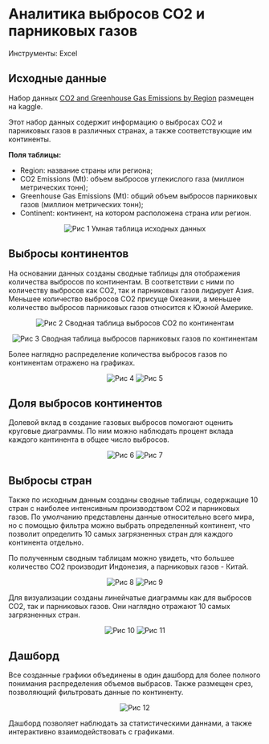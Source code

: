 # Аналитика выбросов CO2 и парниковых газов

Инструменты: Excel

## Исходные данные

Набор данных [CO2 and Greenhouse Gas Emissions by Region](https://www.kaggle.com/datasets/shahriarkabir/co2-and-greenhouse-gas-emissions-by-region/data) размещен на kaggle.

Этот набор данных содержит информацию о выбросах CO2 и парниковых газов в различных странах, а также соответствующие им континенты.

**Поля таблицы:**

- Region: название страны или региона;
- CO2 Emissions (Mt): объем выбросов углекислого газа (миллион метрических тонн);
- Greenhouse Gas Emissions (Mt): общий объем выбросов парниковых газов (миллион метрических тонн);
- Continent: континент, на котором расположена страна или регион.

<p align="center">
    <img src="https://github.com/darazazulina/Gas_GH_emission/blob/main/images/pic-1.JPG" alt="Рис 1" />
                            Умная таблица исходных данных
</p>

## Выбросы континентов

На основании данных созданы сводные таблицы для отображения количества выбросов по континентам. В соответствии с ними по количеству выбросов как CO2, так и парниковых газов лидирует Азия. Меньшее количество выбросов CO2 присуще Океании, а меньшее количество выбросов парниковых газов относится к Южной Америке.


<p align="center">
    <img src="https://github.com/darazazulina/Gas_GH_emission/blob/main/images/pic-2.JPG" alt="Рис 2" />
    Сводная таблица выбросов CO2 по континентам
</p>

<p align="center">
    <img src="https://github.com/darazazulina/Gas_GH_emission/blob/main/images/pic-3.JPG" alt="Рис 3" />
    Сводная таблица выбросов парниковых газов по континентам
</p>

Более наглядно распределение количества выбросов газов по континентам отражено на графиках.

<p align="center">
    <img src="https://github.com/darazazulina/Gas_GH_emission/blob/main/images/pic-4.JPG" alt="Рис 4" />
    <img src="https://github.com/darazazulina/Gas_GH_emission/blob/main/images/pic-5.JPG" alt="Рис 5" />
</p>

## Доля выбросов континентов

Долевой вклад в создание газовых выбросов помогают оценить круговые диаграммы. По ним можно наблюдать процент вклада каждого кантинента в общее число выбросов.

<p align="center">
    <img src="https://github.com/darazazulina/Gas_GH_emission/blob/main/images/pic-6.JPG" alt="Рис 6" />
    <img src="https://github.com/darazazulina/Gas_GH_emission/blob/main/images/pic-7.JPG" alt="Рис 7" />
</p>

## Выбросы стран

Также по исходным данным созданы сводные таблицы, содержащие 10 стран с наиболее интенсивным производством CO2 и парниковых газов. По умолчанию представлены данные относительно всего мира, но с помощью фильтра можно выбрать определенный континент, что позволит определить 10 самых загрязненных стран для каждого континента отдельно.

По полученным сводным таблицам можно увидеть, что большее количество CO2 производит Индонезия, а парниковых газов - Китай.

<p align="center">
    <img src="https://github.com/darazazulina/Gas_GH_emission/blob/main/images/pic-8.JPG" alt="Рис 8" />
    <img src="https://github.com/darazazulina/Gas_GH_emission/blob/main/images/pic-9.JPG" alt="Рис 9" />
</p>

Для визуализации созданы линейчатые диаграммы как для выбросов CO2, так и парниковых газов. Они наглядно отражают 10 самых загрязненных стран.

<p align="center">
    <img src="https://github.com/darazazulina/Gas_GH_emission/blob/main/images/pic-10.JPG" alt="Рис 10" />
    <img src="https://github.com/darazazulina/Gas_GH_emission/blob/main/images/pic-11.JPG" alt="Рис 11" />
</p>

## Дашборд

Все созданные графики объединены в один дашборд для более полного понимания распределения объемов выбрасов. Также размещен срез, позволяющий фильтровать данные по континенту.

<p align="center">
    <img src="https://github.com/darazazulina/Gas_GH_emission/blob/main/images/pic-12.JPG" alt="Рис 12" />
</p>

Дашборд позволяет наблюдать за статистическими даннами, а также интерактивно взаимодействовать с графиками.
